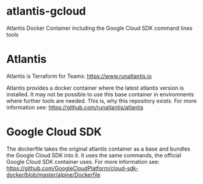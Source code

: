 # atlantis-gcloud
Atlantis Docker Container including the Google Cloud SDK command lines tools

# Atlantis

Atlantis is Terraform for Teams: https://www.runatlantis.io

Atlantis provides a docker container where the latest atlantis version is installed. It may not be possible to use this base container in environments where further tools are needed. This is, why this repository exists. For more information see: https://github.com/runatlantis/atlantis

# Google Cloud SDK

The dockerfile takes the original atlantis container as a base and bundles the Google Cloud SDK into it. It uses the same commands, the official Google Cloud SDK container uses. For more information see: https://github.com/GoogleCloudPlatform/cloud-sdk-docker/blob/master/alpine/Dockerfile
